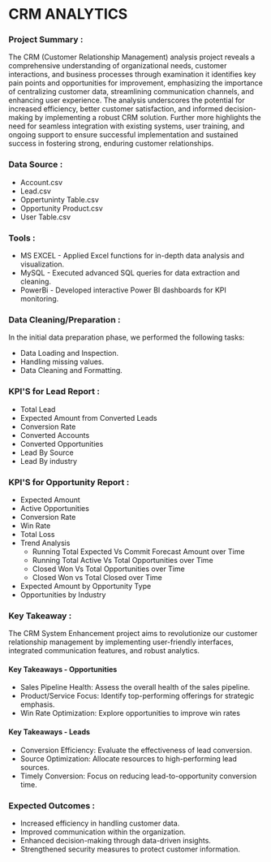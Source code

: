 # CRM ANALYTICS

### Project Summary :

  The CRM (Customer Relationship Management) analysis project reveals a comprehensive understanding of organizational needs, customer interactions, and business processes  through examination it identifies key pain points and opportunities for improvement, emphasizing the importance of centralizing customer data, streamlining communication channels, and enhancing user experience. The analysis underscores the potential for increased efficiency, better customer satisfaction, and informed decision-making by implementing a robust CRM solution. Further more highlights the need for seamless integration with existing systems, user training, and ongoing support to ensure successful implementation and sustained success in fostering strong, enduring customer relationships.

### Data Source :

- Account.csv
- Lead.csv
- Oppertuninty Table.csv
- Opportunity Product.csv
- User Table.csv

### Tools :

- MS EXCEL - Applied Excel functions for in-depth data analysis and visualization. 
- MySQL - Executed advanced SQL queries for data extraction and cleaning.
- PowerBi - Developed interactive Power BI dashboards for KPI monitoring. 

### Data Cleaning/Preparation :

In the initial data preparation phase, we performed the following tasks:
- Data Loading and Inspection.
- Handling missing values.
- Data Cleaning and Formatting.

### KPI'S for Lead Report :

- Total Lead
- Expected Amount from Converted Leads
- Conversion Rate
- Converted Accounts
- Converted Opportunities
- Lead By Source
- Lead By industry

### KPI'S for Opportunity Report :

- Expected Amount
- Active Opportunities
- Conversion Rate
- Win Rate
- Total Loss
- Trend Analysis 
   - Running Total Expected Vs Commit Forecast Amount over Time
   - Running Total Active Vs Total Opportunities over Time
   - Closed Won Vs Total Opportunities over Time
   - Closed Won vs Total Closed over Time
- Expected Amount by Opportunity Type
- Opportunities by Industry

### Key Takeaway :

The CRM System Enhancement project aims to revolutionize our customer relationship management by implementing user-friendly interfaces, integrated communication features, and robust analytics. 

#### Key Takeaways - Opportunities

- Sales Pipeline Health: Assess the overall health of the sales pipeline.
- Product/Service Focus: Identify top-performing offerings for strategic emphasis.
- Win Rate Optimization: Explore opportunities to improve win rates

#### Key Takeaways - Leads

- Conversion Efficiency: Evaluate the effectiveness of lead conversion.
- Source Optimization: Allocate resources to high-performing lead sources.
- Timely Conversion: Focus on reducing lead-to-opportunity conversion time.

### Expected Outcomes :

- Increased efficiency in handling customer data.
- Improved communication within the organization.
- Enhanced decision-making through data-driven insights.
- Strengthened security measures to protect customer information.
